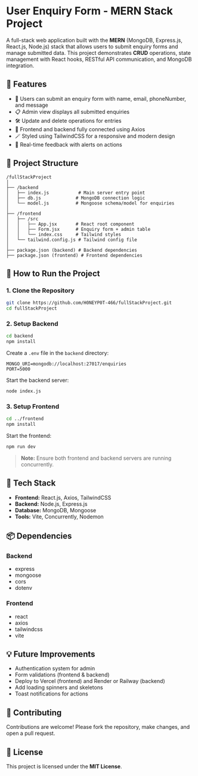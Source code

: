 # User Enquiry Form - MERN Stack Project

A full-stack web application built with the **MERN** (MongoDB, Express.js, React.js, Node.js) stack that allows users to submit enquiry forms and manage submitted data. This project demonstrates **CRUD** operations, state management with React hooks, RESTful API communication, and MongoDB integration.

## 🧠 Features

- 📝 Users can submit an enquiry form with name, email, phoneNumber, and message
- 📋 Admin view displays all submitted enquiries
- 🛠️ Update and delete operations for entries
- 🧾 Frontend and backend fully connected using Axios
- 🪄 Styled using TailwindCSS for a responsive and modern design
- 🔄 Real-time feedback with alerts on actions

## 📁 Project Structure

```
/fullStackProject
│
├── /backend
│   ├── index.js           # Main server entry point
│   ├── db.js             # MongoDB connection logic
│   └── model.js          # Mongoose schema/model for enquiries
│
├── /frontend
│   ├── /src
│   │   ├── App.jsx       # React root component
│   │   ├── Form.jsx      # Enquiry form + admin table
│   │   └── index.css     # Tailwind styles
│   └── tailwind.config.js # Tailwind config file
│
├── package.json (backend) # Backend dependencies
├── package.json (frontend) # Frontend dependencies
```

## 🚀 How to Run the Project

### 1. Clone the Repository

```bash
git clone https://github.com/H0NEYP0T-466/fullStackProject.git
cd fullStackProject
```

### 2. Setup Backend

```bash
cd backend
npm install
```

Create a `.env` file in the `backend` directory:

```
MONGO_URI=mongodb://localhost:27017/enquiries
PORT=5000
```

Start the backend server:

```bash
node index.js
```

### 3. Setup Frontend

```bash
cd ../frontend
npm install
```

Start the frontend:

```bash
npm run dev
```

> **Note:** Ensure both frontend and backend servers are running concurrently.

## 🔧 Tech Stack

- **Frontend:** React.js, Axios, TailwindCSS
- **Backend:** Node.js, Express.js
- **Database:** MongoDB, Mongoose
- **Tools:** Vite, Concurrently, Nodemon

## 📦 Dependencies

### Backend

- express
- mongoose
- cors
- dotenv

### Frontend

- react
- axios
- tailwindcss
- vite

## 💡 Future Improvements

- Authentication system for admin
- Form validations (frontend & backend)
- Deploy to Vercel (frontend) and Render or Railway (backend)
- Add loading spinners and skeletons
- Toast notifications for actions

## 🙌 Contributing

Contributions are welcome! Please fork the repository, make changes, and open a pull request.

## 📄 License

This project is licensed under the **MIT License**.
